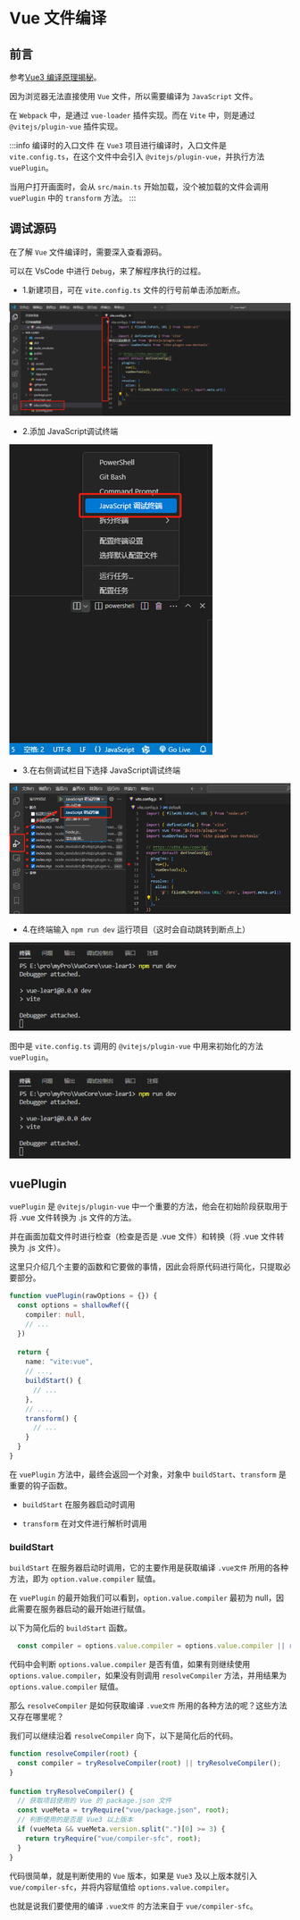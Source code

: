 # Vue 文件编译

## 前言

参考[Vue3 编译原理揭秘](https://vue-compiler.iamouyang.cn/)。

因为浏览器无法直接使用 `Vue` 文件，所以需要编译为 `JavaScript` 文件。

在 `Webpack` 中，是通过 `vue-loader` 插件实现。而在 `Vite` 中，则是通过 `@vitejs/plugin-vue` 插件实现。

:::info 编译时的入口文件
在 `Vue3` 项目进行编译时，入口文件是 `vite.config.ts`，在这个文件中会引入 `@vitejs/plugin-vue`，并执行方法 `vuePlugin`。

当用户打开画面时，会从 `src/main.ts` 开始加载，没个被加载的文件会调用 `vuePlugin` 中的 `transform` 方法。
:::

## 调试源码

在了解 `Vue` 文件编译时，需要深入查看源码。

可以在 VsCode 中进行 `Debug`，来了解程序执行的过程。

- 1.新建项目，可在 `vite.config.ts` 文件的行号前单击添加断点。

![添加断点](./images/vue-file-compile/1.png)

- 2.添加 JavaScript调试终端

![添加终端](./images/vue-file-compile/2.png)

- 3.在右侧调试栏目下选择 JavaScript调试终端

![设置断点模式](./images/vue-file-compile/3.png)

- 4.在终端输入 `npm run dev` 运行项目（这时会自动跳转到断点上）

![启动项目](./images/vue-file-compile/4.png)

图中是 `vite.config.ts` 调用的 `@vitejs/plugin-vue` 中用来初始化的方法 `vuePlugin`。

![vuePlugin](./images/vue-file-compile/4.png)

## vuePlugin

`vuePlugin` 是 `@vitejs/plugin-vue` 中一个重要的方法，他会在初始阶段获取用于将 .vue 文件转换为 .js 文件的方法。

并在画面加载文件时进行检查（检查是否是 .vue 文件）和转换（将 .vue 文件转换为 .js 文件）。

这里只介绍几个主要的函数和它要做的事情，因此会将原代码进行简化，只提取必要部分。

```ts
function vuePlugin(rawOptions = {}) {
  const options = shallowRef({
    compiler: null,
    // ...
  })

  return {
    name: "vite:vue",
    // ...,
    buildStart() {
      // ...
    },
    // ...,
    transform() {
      // ...
    }
  }
}

```

在 `vuePlugin` 方法中，最终会返回一个对象，对象中 `buildStart`、`transform` 是重要的钩子函数。

- `buildStart` 在服务器启动时调用

- `transform` 在对文件进行解析时调用

### buildStart

`buildStart` 在服务器启动时调用，它的主要作用是获取编译 `.vue文件` 所用的各种方法，即为 `option.value.compiler` 赋值。

在 `vuePlugin` 的最开始我们可以看到，`option.value.compiler` 最初为 null，因此需要在服务器启动的最开始进行赋值。

以下为简化后的 `buildStart` 函数。

```ts
  const compiler = options.value.compiler = options.value.compiler || resolveCompiler(options.value.root);
```

代码中会判断 `options.value.compiler` 是否有值，如果有则继续使用 `options.value.compiler`，如果没有则调用 `resolveCompiler` 方法，并用结果为 `options.value.compiler` 赋值。

那么 `resolveCompiler` 是如何获取编译 `.vue文件` 所用的各种方法的呢？这些方法又存在哪里呢？

我们可以继续沿着 `resolveCompiler` 向下，以下是简化后的代码。

```ts
function resolveCompiler(root) {
  const compiler = tryResolveCompiler(root) || tryResolveCompiler();
}

function tryResolveCompiler() {
  // 获取项目使用的 Vue 的 package.json 文件
  const vueMeta = tryRequire("vue/package.json", root);
  // 判断使用的是否是 Vue3 以上版本
  if (vueMeta && vueMeta.version.split(".")[0] >= 3) {
    return tryRequire("vue/compiler-sfc", root);
  }
}
```

代码很简单，就是判断使用的 `Vue` 版本，如果是 `Vue3` 及以上版本就引入 `vue/compiler-sfc`，并将内容赋值给 `options.value.compiler`。

也就是说我们要使用的编译 `.vue文件` 的方法来自于 `vue/compiler-sfc`。

